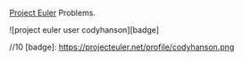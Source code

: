 [Project Euler](https://projecteuler.net/) Problems.

![project euler user codyhanson][badge]

//10
[badge]: https://projecteuler.net/profile/codyhanson.png
